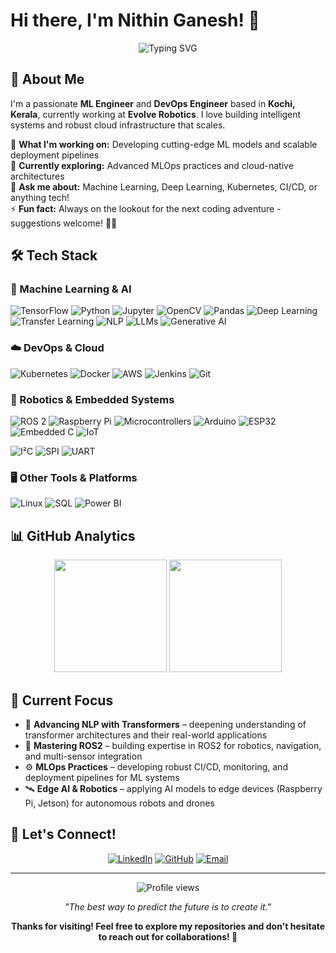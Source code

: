 # Hi there, I'm Nithin Ganesh! 👋

<div align="center">
  <img src="https://readme-typing-svg.herokuapp.com?font=Fira+Code&pause=1000&color=2E8B57&center=true&vCenter=true&width=435&lines=ML+Engineer+%7C+DevOps+Engineer;TensorFlow+%7C+Kubernetes+Expert;Building+AI+%26+Cloud+Solutions;Always+Learning+New+Technologies" alt="Typing SVG" />
</div>

## 🚀 About Me

I'm a passionate **ML Engineer** and **DevOps Engineer** based in **Kochi, Kerala**, currently working at **Evolve Robotics**. I love building intelligent systems and robust cloud infrastructure that scales.

🔭 **What I'm working on:** Developing cutting-edge ML models and scalable deployment pipelines  
🌱 **Currently exploring:** Advanced MLOps practices and cloud-native architectures  
💬 **Ask me about:** Machine Learning, Deep Learning, Kubernetes, CI/CD, or anything tech!  
⚡ **Fun fact:** Always on the lookout for the next coding adventure - suggestions welcome! 🕵️‍♂️

## 🛠️ Tech Stack

### 🤖 Machine Learning & AI

![TensorFlow](https://img.shields.io/badge/TensorFlow-FF6F00?style=for-the-badge\&logo=tensorflow\&logoColor=white)
![Python](https://img.shields.io/badge/Python-3776AB?style=for-the-badge\&logo=python\&logoColor=white)
![Jupyter](https://img.shields.io/badge/Jupyter-F37626?style=for-the-badge\&logo=jupyter\&logoColor=white)
![OpenCV](https://img.shields.io/badge/OpenCV-27338e?style=for-the-badge\&logo=OpenCV\&logoColor=white)
![Pandas](https://img.shields.io/badge/Pandas-2C2D72?style=for-the-badge\&logo=pandas\&logoColor=white)
![Deep Learning](https://img.shields.io/badge/Deep%20Learning-FF6F00?style=for-the-badge\&logo=pytorch\&logoColor=white)
![Transfer Learning](https://img.shields.io/badge/Transfer%20Learning-6C63FF?style=for-the-badge)
![NLP](https://img.shields.io/badge/NLP-2E7D32?style=for-the-badge\&logo=spacy\&logoColor=white)
![LLMs](https://img.shields.io/badge/LLMs-FF4088?style=for-the-badge)
![Generative AI](https://img.shields.io/badge/Generative%20AI-FFB300?style=for-the-badge\&logo=openai\&logoColor=white)

### ☁️ DevOps & Cloud

![Kubernetes](https://img.shields.io/badge/Kubernetes-326ce5?style=for-the-badge\&logo=kubernetes\&logoColor=white)
![Docker](https://img.shields.io/badge/Docker-2496ED?style=for-the-badge\&logo=docker\&logoColor=white)
![AWS](https://img.shields.io/badge/AWS-232F3E?style=for-the-badge\&logo=amazon-aws\&logoColor=white)
![Jenkins](https://img.shields.io/badge/Jenkins-D24939?style=for-the-badge\&logo=jenkins\&logoColor=white)
![Git](https://img.shields.io/badge/Git-F05032?style=for-the-badge\&logo=git\&logoColor=white)

### 🤖 Robotics & Embedded Systems

![ROS 2](https://img.shields.io/badge/ROS%202-22314E?style=for-the-badge\&logo=ros\&logoColor=white)
![Raspberry Pi](https://img.shields.io/badge/Raspberry%20Pi-C51A4A?style=for-the-badge\&logo=raspberrypi\&logoColor=white)
![Microcontrollers](https://img.shields.io/badge/Microcontrollers-007ACC?style=for-the-badge&logo=arduino&logoColor=white)
![Arduino](https://img.shields.io/badge/Arduino-00979D?style=for-the-badge\&logo=arduino\&logoColor=white)
![ESP32](https://img.shields.io/badge/ESP32-000000?style=for-the-badge\&logo=espressif\&logoColor=white)
![Embedded C](https://img.shields.io/badge/Embedded%20C-00599C?style=for-the-badge\&logo=c\&logoColor=white)
![IoT](https://img.shields.io/badge/IoT-00A4EF?style=for-the-badge\&logo=azureiot\&logoColor=white)

<!-- Communication Protocols -->

![I²C](https://img.shields.io/badge/I%E2%81%B0C-555555?style=for-the-badge)
![SPI](https://img.shields.io/badge/SPI-555555?style=for-the-badge)
![UART](https://img.shields.io/badge/UART-555555?style=for-the-badge)

### 🖥️ Other Tools & Platforms

![Linux](https://img.shields.io/badge/Linux-FCC624?style=for-the-badge\&logo=linux\&logoColor=black)
![SQL](https://img.shields.io/badge/SQL-4479A1?style=for-the-badge\&logo=postgresql\&logoColor=white)
![Power BI](https://img.shields.io/badge/PowerBI-F2C811?style=for-the-badge\&logo=powerbi\&logoColor=black)


## 📊 GitHub Analytics

<div align="center">
  <img height="180em" src="https://github-readme-stats.vercel.app/api?username=nithinganesh1&show_icons=true&theme=algolia&include_all_commits=true&count_private=true&hide_border=true"/>
  <img height="180em" src="https://github-readme-stats.vercel.app/api/top-langs/?username=nithinganesh1&layout=compact&langs_count=8&theme=algolia&hide_border=true"/>
</div>
<!-- <div align="center">
  <img src="https://streak-stats.demolab.com/?user=nithinganesh1&theme=algolia&hide_border=true" alt="GitHub Streak" />
</div> -->

## 🎯 Current Focus

- 📖 **Advancing NLP with Transformers** – deepening understanding of transformer architectures and their real-world applications  
- 🤖 **Mastering ROS2** – building expertise in ROS2 for robotics, navigation, and multi-sensor integration  
- ⚙️ **MLOps Practices** – developing robust CI/CD, monitoring, and deployment pipelines for ML systems  
- 🛰️ **Edge AI & Robotics** – applying AI models to edge devices (Raspberry Pi, Jetson) for autonomous robots and drones  


## 🤝 Let's Connect!

<div align="center">
  
[![LinkedIn](https://img.shields.io/badge/LinkedIn-0077B5?style=for-the-badge&logo=linkedin&logoColor=white)](https://www.linkedin.com/in/nithin-15-ganesh/)
[![GitHub](https://img.shields.io/badge/GitHub-100000?style=for-the-badge&logo=github&logoColor=white)](https://github.com/nithinganesh1)
[![Email](https://img.shields.io/badge/Email-D14836?style=for-the-badge&logo=gmail&logoColor=white)](mailto:nithinganesh1@gmail.com)

</div>

---

<div align="center">
  <img src="https://komarev.com/ghpvc/?username=nithinganesh1&color=blueviolet&style=flat-square&label=Profile+Views" alt="Profile views" />
</div>

<div align="center">
  
*"The best way to predict the future is to create it."*

**Thanks for visiting! Feel free to explore my repositories and don't hesitate to reach out for collaborations! 🚀**

</div>

